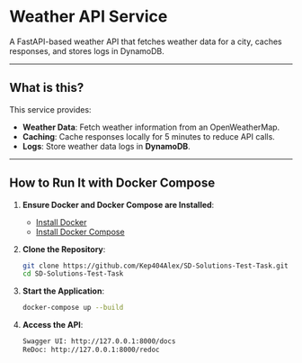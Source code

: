 # **Weather API Service**

A FastAPI-based weather API that fetches weather data for a city, caches responses, and stores logs in DynamoDB.

---

## **What is this?**

This service provides:
- **Weather Data**: Fetch weather information from an OpenWeatherMap.
- **Caching**: Cache responses locally for 5 minutes to reduce API calls.
- **Logs**: Store weather data logs in **DynamoDB**.

---

## **How to Run It with Docker Compose**

1. **Ensure Docker and Docker Compose are Installed**:
   - [Install Docker](https://www.docker.com/)
   - [Install Docker Compose](https://docs.docker.com/compose/)

2. **Clone the Repository**:
   ```bash
   git clone https://github.com/Kep404Alex/SD-Solutions-Test-Task.git
   cd SD-Solutions-Test-Task

3. **Start the Application**:
   ```bash
   docker-compose up --build

4. **Access the API**:
   ```bash
   Swagger UI: http://127.0.0.1:8000/docs
   ReDoc: http://127.0.0.1:8000/redoc
